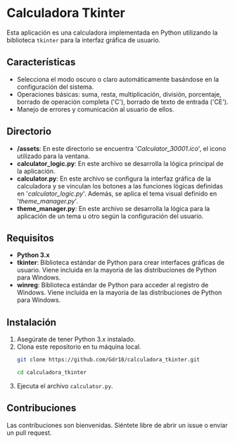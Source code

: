# Calculadora Tkinter

Esta aplicación es una calculadora implementada en Python utilizando la biblioteca `tkinter` para la interfaz gráfica de usuario.

## Características

- Selecciona el modo oscuro o claro automáticamente basándose en la configuración del sistema.
- Operaciones básicas: suma, resta, multiplicación, división, porcentaje, borrado de operación completa ('C'), borrado de texto de entrada ('CE').
- Manejo de errores y comunicación al usuario de ellos.

## Directorio
- **/assets**: En este directorio se encuentra '*Calculator_30001.ico*', el icono utilizado para la ventana.
- **calculator_logic.py**: En este archivo se desarrolla la lógica principal de la aplicación.
- **calculator.py**: En este archivo se configura la interfaz gráfica de la calculadora y se vinculan los botones a las funciones lógicas definidas en '*calculator_logic.py*'. Además, se aplica el tema visual definido en '*theme_manager.py*'.
- **theme_manager.py**: En este archivo se desarrolla la lógica para la aplicación de un tema u otro según la configuración del usuario.

## Requisitos

- **Python 3.x**
- **tkinter**: Biblioteca estándar de Python para crear interfaces gráficas de usuario. Viene incluida en la mayoría de las distribuciones de Python para Windows.
- **winreg**: Biblioteca estándar de Python para acceder al registro de Windows. Viene incluida en la mayoría de las distribuciones de Python para Windows.

## Instalación

1. Asegúrate de tener Python 3.x instalado.
2. Clona este repositorio en tu máquina local.
    ```bash
    git clone https://github.com/Gdr18/calculadora_tkinter.git
    ```
    ```bash
    cd calculadora_tkinter
    ```
3. Ejecuta el archivo `calculator.py`.

## Contribuciones

Las contribuciones son bienvenidas. Siéntete libre de abrir un issue o enviar un pull request.
